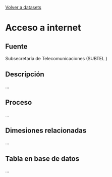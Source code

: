 [Volver a datasets](../datasets.md)

# Acceso a internet

## Fuente

Subsecretaría de Telecomunicaciones (SUBTEL
)
## Descripción
...

## Proceso
...

## Dimesiones relacionadas
...

## Tabla en base de datos
...


